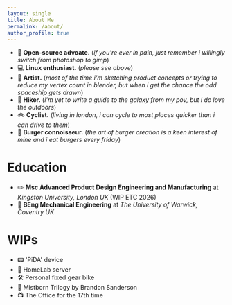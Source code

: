 ```yaml
---
layout: single
title: About Me
permalink: /about/
author_profile: true
---
```


- 💽 **Open-source advoate.** (*if you're ever in pain, just remember i willingly switch from photoshop to gimp*)
- 💻 **Linux enthusiast.** (*please see above*)
- 🎨 **Artist.** (*most of the time i'm sketching product concepts or trying to reduce my vertex count in blender, but when i get the chance the odd spaceship gets drawn*)
- 🥾 **Hiker.** (*i'm yet to write a guide to the galaxy from my pov, but i do love the outdoors*)
- 🚲 **Cyclist.** (*living in london, i can cycle to most places quicker than i can drive to them*)
- 🍔 **Burger connoisseur.** (*the art of burger creation is a keen interest of mine and i eat burgers every friday*)

# Education

- ✏️ **Msc Advanced Product Design Engineering and Manufacturing** at *Kingston University, London UK* (WIP ETC 2026)
- 🔧 **BEng Mechanical Engineering** at *The University of Warwick, Coventry UK*

# WIPs

- 📟 'PiDA' device
- 🧪 HomeLab server
- 🛠️ Personal fixed gear bike
- 📖 Mistborn Trilogy by Brandon Sanderson
- 📺 The Office for the 17th time